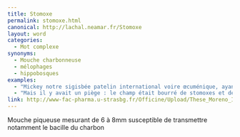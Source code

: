 ```yaml
---
title: Stomoxe
permalink: stomoxe.html
canonical: http://lachal.neamar.fr/Stomoxe
layout: word
categories:
  - Mot complexe
synonyms:
  - Mouche charbonneuse
  - mélophages
  - hippobosques
examples:
  - "Mickey notre sigisbée patelin international voire œcuménique, ayant bien joué avec les stomoxes, mélophages et autres hippobosques, considère qu'après une telle gloire il préfère se retirer sous les vivats et satisfecits d'une foule en liesse. (cf. histoires)"
  - "Mais il y avait un piège : le champ était bourré de stomoxes et de mélophages. (cf. histoires)"
link: http://www-fac-pharma.u-strasbg.fr/Officine/Upload/These_Moreno_Insectes/dipteres/stomox.htm
---
```


Mouche piqueuse mesurant de 6 à 8mm susceptible de transmettre notamment le bacille du charbon

